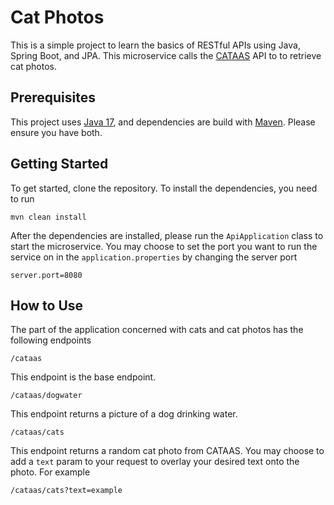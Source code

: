 # Cat Photos
This is a simple project to learn the basics of RESTful APIs using Java, Spring Boot, and JPA. This microservice calls the [CATAAS](https://cataas.com/) API to to retrieve cat photos.

## Prerequisites
This project uses [Java 17](https://www.oracle.com/java/technologies/javase/jdk17-archive-downloads.html), and dependencies are build with [Maven](https://maven.apache.org/). Please ensure you have both.

## Getting Started
To get started, clone the repository. To install the dependencies, you need to run 
```
mvn clean install
```
After the dependencies are installed, please run the `ApiApplication` class to start the microservice. You may choose to set the port you want to run the service on in the `application.properties` by changing the server port
```
server.port=8080
```
## How to Use
The part of the application concerned with cats and cat photos has the following endpoints
```
/cataas
```
This endpoint is the base endpoint.

```
/cataas/dogwater
```
This endpoint returns a picture of a dog drinking water.

```
/cataas/cats
```
This endpoint returns a random cat photo from CATAAS. You may choose to add a `text` param to your request to overlay your desired text onto the photo. For example
```
/cataas/cats?text=example
```

